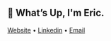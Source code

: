 <h2 align="left">👋 What’s Up, I'm Eric.</h3>
 
<p align="left">
  <a href="https://ericviana.com.br">Website</a> •
  <a href="https://www.linkedin.com/in/eric-viana/">Linkedin</a> •
  <a href="mailto: ericviana.com.br">Email</a>
</p>
